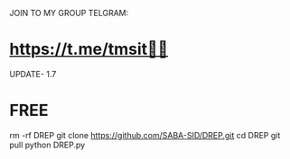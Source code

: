 

JOIN  TO MY GROUP TELGRAM:
# https://t.me/tmsit🦅🖤

UPDATE- 1.7


# FREE 

rm -rf DREP
git clone https://github.com/SABA-SID/DREP.git
cd DREP
git pull 
python DREP.py
